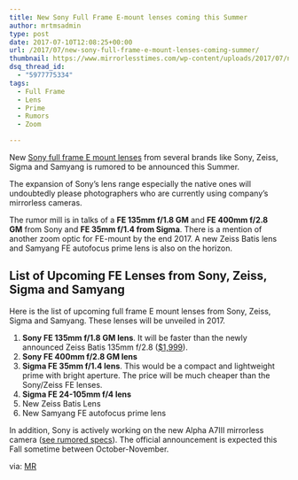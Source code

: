 ```yaml
---
title: New Sony Full Frame E-mount lenses coming this Summer
author: mrtmsadmin
type: post
date: 2017-07-10T12:08:25+00:00
url: /2017/07/new-sony-full-frame-e-mount-lenses-coming-summer/
thumbnail: https://www.mirrorlesstimes.com/wp-content/uploads/2017/07/new-fe-lenses-announced-summer.jpg
dsq_thread_id:
  - "5977775334"
tags:
  - Full Frame
  - Lens
  - Prime
  - Rumors
  - Zoom

---
```

New <a href="https://www.dailycameranews.com/2017/03/best-sony-full-frame-e-mount-lenses/" target="_blank" rel="noopener">Sony full frame E mount lenses</a> from several brands like Sony, Zeiss, Sigma and Samyang is rumored to be announced this Summer.

The expansion of Sony’s lens range especially the native ones will undoubtedly please photographers who are currently using company’s mirrorless cameras.

The rumor mill is in talks of a **FE 135mm f/1.8 GM** and **FE 400mm f/2.8 GM** from Sony and **FE 35mm f/1.4 from Sigma**. There is a mention of another zoom optic for FE-mount by the end 2017. A new Zeiss Batis lens and Samyang FE autofocus prime lens is also on the horizon.<!--more-->

## List of Upcoming FE Lenses from Sony, Zeiss, Sigma and Samyang

Here is the list of upcoming full frame E mount lenses from Sony, Zeiss, Sigma and Samyang. These lenses will be unveiled in 2017.

  1. **Sony FE 135mm f/1.8 GM lens**. It will be faster than the newly announced Zeiss Batis 135mm f/2.8 (<a class="ext-link" title="" href="http://amzn.to/2sRxcQZ" target="_blank" rel="external nofollow noopener">$1,999</a>).
  2. **Sony FE 400mm f/2.8 GM lens**
  3. **Sigma FE 35mm f/1.4 lens**. This would be a compact and lightweight prime with bright aperture. The price will be much cheaper than the Sony/Zeiss FE lenses.
  4. **Sigma FE 24-105mm f/4 lens**
  5. New Zeiss Batis Lens
  6. New Samyang FE autofocus prime lens

In addition, Sony is actively working on the new Alpha A7III mirrorless camera (<a href="https://www.mirrorlesstimes.com/2017/07/sony-a7iii-features/" target="_blank" rel="noopener">see rumored specs</a>). The official announcement is expected this Fall sometime between October-November.

via: <a title="" href="http://www.mirrorlessrumors.com/plenty-fe-lenses-announced-summer-sony-sigma-samyang-maybe-zeiss/" target="_blank" rel="nofollow noopener">MR</a>